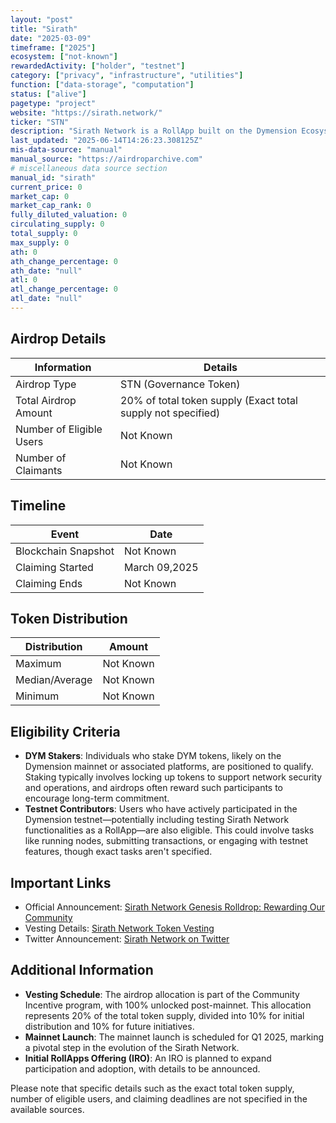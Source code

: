 ```yaml
---
layout: "post"
title: "Sirath"
date: "2025-03-09"
timeframe: ["2025"]
ecosystem: ["not-known"]
rewardedActivity: ["holder", "testnet"]
category: ["privacy", "infrastructure", "utilities"]
function: ["data-storage", "computation"]
status: ["alive"]
pagetype: "project"
website: "https://sirath.network/"
ticker: "STN"
description: "Sirath Network is a RollApp built on the Dymension Ecosystem, utilizing rollup technology to aggregate transactions and publish proofs to the main network, reducing transaction costs and increasing speed."
last_updated: "2025-06-14T14:26:23.308125Z"
mis-data-source: "manual"
manual_source: "https://airdroparchive.com"
# miscellaneous data source section
manual_id: "sirath"
current_price: 0
market_cap: 0
market_cap_rank: 0
fully_diluted_valuation: 0
circulating_supply: 0
total_supply: 0
max_supply: 0
ath: 0
ath_change_percentage: 0
ath_date: "null"
atl: 0
atl_change_percentage: 0
atl_date: "null"
---
```


## Airdrop Details

| Information              | Details                                                      |
| ------------------------ | ------------------------------------------------------------ |
| Airdrop Type             | STN (Governance Token)                                       |
| Total Airdrop Amount     | 20% of total token supply (Exact total supply not specified) |
| Number of Eligible Users | Not Known                                                    |
| Number of Claimants      | Not Known                                                    |

## Timeline

| Event               | Date          |
| ------------------- | ------------- |
| Blockchain Snapshot | Not Known     |
| Claiming Started    | March 09,2025 |
| Claiming Ends       | Not Known     |

## Token Distribution

| Distribution   | Amount    |
| -------------- | --------- |
| Maximum        | Not Known |
| Median/Average | Not Known |
| Minimum        | Not Known |

## Eligibility Criteria

- **DYM Stakers**: Individuals who stake DYM tokens, likely on the Dymension mainnet or associated platforms, are positioned to qualify. Staking typically involves locking up tokens to support network security and operations, and airdrops often reward such participants to encourage long-term commitment.
- **Testnet Contributors**: Users who have actively participated in the Dymension testnet—potentially including testing Sirath Network functionalities as a RollApp—are also eligible. This could involve tasks like running nodes, submitting transactions, or engaging with testnet features, though exact tasks aren't specified.

## Important Links

- Official Announcement: [Sirath Network Genesis Rolldrop: Rewarding Our Community](https://sirath.network/articles/sirath-genesis)
- Vesting Details: [Sirath Network Token Vesting](https://docs.sirath.network/learn/tokenomics/vesting#community-incentive)
- Twitter Announcement: [Sirath Network on Twitter](https://x.com/SirathNetwork/status/1898773309380333925)

## Additional Information

- **Vesting Schedule**: The airdrop allocation is part of the Community Incentive program, with 100% unlocked post-mainnet. This allocation represents 20% of the total token supply, divided into 10% for initial distribution and 10% for future initiatives. 
- **Mainnet Launch**: The mainnet launch is scheduled for Q1 2025, marking a pivotal step in the evolution of the Sirath Network.
- **Initial RollApps Offering (IRO)**: An IRO is planned to expand participation and adoption, with details to be announced.

Please note that specific details such as the exact total token supply, number of eligible users, and claiming deadlines are not specified in the available sources.